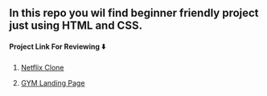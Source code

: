 ## In this repo you wil find beginner friendly project just using HTML and CSS.

#### Project Link For Reviewing ⬇️

1. [Netflix Clone](https://netflixmoviesclone.netlify.app/ "netflix clone") </br>

2. [GYM Landing Page](https://iflexgymlandingpage.netlify.app/ "Landing Page") </br>
